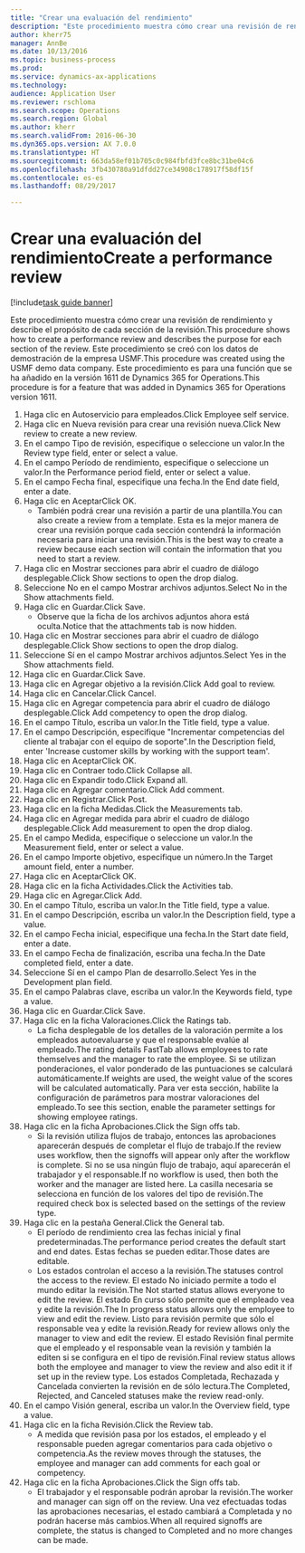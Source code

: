 ```yaml
--- 
title: "Crear una evaluación del rendimiento"
description: "Este procedimiento muestra cómo crear una revisión de rendimiento y describe el propósito de cada sección de la revisión."
author: kherr75
manager: AnnBe
ms.date: 10/13/2016
ms.topic: business-process
ms.prod: 
ms.service: dynamics-ax-applications
ms.technology: 
audience: Application User
ms.reviewer: rschloma
ms.search.scope: Operations
ms.search.region: Global
ms.author: kherr
ms.search.validFrom: 2016-06-30
ms.dyn365.ops.version: AX 7.0.0
ms.translationtype: HT
ms.sourcegitcommit: 663da58ef01b705c0c984fbfd3fce8bc31be04c6
ms.openlocfilehash: 3fb430780a91dfdd27ce34908c178917f58df15f
ms.contentlocale: es-es
ms.lasthandoff: 08/29/2017

---
```

# <a name="create-a-performance-review"></a><span data-ttu-id="fe081-103">Crear una evaluación del rendimiento</span><span class="sxs-lookup"><span data-stu-id="fe081-103">Create a performance review</span></span>

[!include[task guide banner](../../includes/task-guide-banner.md)]

<span data-ttu-id="fe081-104">Este procedimiento muestra cómo crear una revisión de rendimiento y describe el propósito de cada sección de la revisión.</span><span class="sxs-lookup"><span data-stu-id="fe081-104">This procedure shows how to create a performance review and describes the purpose for each section of the review.</span></span> <span data-ttu-id="fe081-105">Este procedimiento se creó con los datos de demostración de la empresa USMF.</span><span class="sxs-lookup"><span data-stu-id="fe081-105">This procedure was created using the USMF demo data company.</span></span> <span data-ttu-id="fe081-106">Este procedimiento es para una función que se ha añadido en la versión 1611 de Dynamics 365 for Operations.</span><span class="sxs-lookup"><span data-stu-id="fe081-106">This procedure is for a feature that was added in Dynamics 365 for Operations version 1611.</span></span>

1. <span data-ttu-id="fe081-107">Haga clic en Autoservicio para empleados.</span><span class="sxs-lookup"><span data-stu-id="fe081-107">Click Employee self service.</span></span>
2. <span data-ttu-id="fe081-108">Haga clic en Nueva revisión para crear una revisión nueva.</span><span class="sxs-lookup"><span data-stu-id="fe081-108">Click New review to create a new review.</span></span>
3. <span data-ttu-id="fe081-109">En el campo Tipo de revisión, especifique o seleccione un valor.</span><span class="sxs-lookup"><span data-stu-id="fe081-109">In the Review type field, enter or select a value.</span></span>
4. <span data-ttu-id="fe081-110">En el campo Período de rendimiento, especifique o seleccione un valor.</span><span class="sxs-lookup"><span data-stu-id="fe081-110">In the Performance period field, enter or select a value.</span></span>
5. <span data-ttu-id="fe081-111">En el campo Fecha final, especifique una fecha.</span><span class="sxs-lookup"><span data-stu-id="fe081-111">In the End date field, enter a date.</span></span>
6. <span data-ttu-id="fe081-112">Haga clic en Aceptar</span><span class="sxs-lookup"><span data-stu-id="fe081-112">Click OK.</span></span>
    * <span data-ttu-id="fe081-113">También podrá crear una revisión a partir de una plantilla.</span><span class="sxs-lookup"><span data-stu-id="fe081-113">You can also create a review from a template.</span></span> <span data-ttu-id="fe081-114">Esta es la mejor manera de crear una revisión porque cada sección contendrá la información necesaria para iniciar una revisión.</span><span class="sxs-lookup"><span data-stu-id="fe081-114">This is the best way to create a review because each section will contain the information that you need to start a review.</span></span>  
7. <span data-ttu-id="fe081-115">Haga clic en Mostrar secciones para abrir el cuadro de diálogo desplegable.</span><span class="sxs-lookup"><span data-stu-id="fe081-115">Click Show sections to open the drop dialog.</span></span>
8. <span data-ttu-id="fe081-116">Seleccione No en el campo Mostrar archivos adjuntos.</span><span class="sxs-lookup"><span data-stu-id="fe081-116">Select No in the Show attachments field.</span></span>
9. <span data-ttu-id="fe081-117">Haga clic en Guardar.</span><span class="sxs-lookup"><span data-stu-id="fe081-117">Click Save.</span></span>
    * <span data-ttu-id="fe081-118">Observe que la ficha de los archivos adjuntos ahora está oculta.</span><span class="sxs-lookup"><span data-stu-id="fe081-118">Notice that the attachments tab is now hidden.</span></span>  
10. <span data-ttu-id="fe081-119">Haga clic en Mostrar secciones para abrir el cuadro de diálogo desplegable.</span><span class="sxs-lookup"><span data-stu-id="fe081-119">Click Show sections to open the drop dialog.</span></span>
11. <span data-ttu-id="fe081-120">Seleccione Sí en el campo Mostrar archivos adjuntos.</span><span class="sxs-lookup"><span data-stu-id="fe081-120">Select Yes in the Show attachments field.</span></span>
12. <span data-ttu-id="fe081-121">Haga clic en Guardar.</span><span class="sxs-lookup"><span data-stu-id="fe081-121">Click Save.</span></span>
13. <span data-ttu-id="fe081-122">Haga clic en Agregar objetivo a la revisión.</span><span class="sxs-lookup"><span data-stu-id="fe081-122">Click Add goal to review.</span></span>
14. <span data-ttu-id="fe081-123">Haga clic en Cancelar.</span><span class="sxs-lookup"><span data-stu-id="fe081-123">Click Cancel.</span></span>
15. <span data-ttu-id="fe081-124">Haga clic en Agregar competencia para abrir el cuadro de diálogo desplegable.</span><span class="sxs-lookup"><span data-stu-id="fe081-124">Click Add competency to open the drop dialog.</span></span>
16. <span data-ttu-id="fe081-125">En el campo Título, escriba un valor.</span><span class="sxs-lookup"><span data-stu-id="fe081-125">In the Title field, type a value.</span></span>
17. <span data-ttu-id="fe081-126">En el campo Descripción, especifique "Incrementar competencias del cliente al trabajar con el equipo de soporte".</span><span class="sxs-lookup"><span data-stu-id="fe081-126">In the Description field, enter 'Increase customer skills by working with the support team'.</span></span>
18. <span data-ttu-id="fe081-127">Haga clic en Aceptar</span><span class="sxs-lookup"><span data-stu-id="fe081-127">Click OK.</span></span>
19. <span data-ttu-id="fe081-128">Haga clic en Contraer todo.</span><span class="sxs-lookup"><span data-stu-id="fe081-128">Click Collapse all.</span></span>
20. <span data-ttu-id="fe081-129">Haga clic en Expandir todo.</span><span class="sxs-lookup"><span data-stu-id="fe081-129">Click Expand all.</span></span>
21. <span data-ttu-id="fe081-130">Haga clic en Agregar comentario.</span><span class="sxs-lookup"><span data-stu-id="fe081-130">Click Add comment.</span></span>
22. <span data-ttu-id="fe081-131">Haga clic en Registrar.</span><span class="sxs-lookup"><span data-stu-id="fe081-131">Click Post.</span></span>
23. <span data-ttu-id="fe081-132">Haga clic en la ficha Medidas.</span><span class="sxs-lookup"><span data-stu-id="fe081-132">Click the Measurements tab.</span></span>
24. <span data-ttu-id="fe081-133">Haga clic en Agregar medida para abrir el cuadro de diálogo desplegable.</span><span class="sxs-lookup"><span data-stu-id="fe081-133">Click Add measurement to open the drop dialog.</span></span>
25. <span data-ttu-id="fe081-134">En el campo Medida, especifique o seleccione un valor.</span><span class="sxs-lookup"><span data-stu-id="fe081-134">In the Measurement field, enter or select a value.</span></span>
26. <span data-ttu-id="fe081-135">En el campo Importe objetivo, especifique un número.</span><span class="sxs-lookup"><span data-stu-id="fe081-135">In the Target amount field, enter a number.</span></span>
27. <span data-ttu-id="fe081-136">Haga clic en Aceptar</span><span class="sxs-lookup"><span data-stu-id="fe081-136">Click OK.</span></span>
28. <span data-ttu-id="fe081-137">Haga clic en la ficha Actividades.</span><span class="sxs-lookup"><span data-stu-id="fe081-137">Click the Activities tab.</span></span>
29. <span data-ttu-id="fe081-138">Haga clic en Agregar.</span><span class="sxs-lookup"><span data-stu-id="fe081-138">Click Add.</span></span>
30. <span data-ttu-id="fe081-139">En el campo Título, escriba un valor.</span><span class="sxs-lookup"><span data-stu-id="fe081-139">In the Title field, type a value.</span></span>
31. <span data-ttu-id="fe081-140">En el campo Descripción, escriba un valor.</span><span class="sxs-lookup"><span data-stu-id="fe081-140">In the Description field, type a value.</span></span>
32. <span data-ttu-id="fe081-141">En el campo Fecha inicial, especifique una fecha.</span><span class="sxs-lookup"><span data-stu-id="fe081-141">In the Start date field, enter a date.</span></span>
33. <span data-ttu-id="fe081-142">En el campo Fecha de finalización, escriba una fecha.</span><span class="sxs-lookup"><span data-stu-id="fe081-142">In the Date completed field, enter a date.</span></span>
34. <span data-ttu-id="fe081-143">Seleccione Sí en el campo Plan de desarrollo.</span><span class="sxs-lookup"><span data-stu-id="fe081-143">Select Yes in the Development plan field.</span></span>
35. <span data-ttu-id="fe081-144">En el campo Palabras clave, escriba un valor.</span><span class="sxs-lookup"><span data-stu-id="fe081-144">In the Keywords field, type a value.</span></span>
36. <span data-ttu-id="fe081-145">Haga clic en Guardar.</span><span class="sxs-lookup"><span data-stu-id="fe081-145">Click Save.</span></span>
37. <span data-ttu-id="fe081-146">Haga clic en la ficha Valoraciones.</span><span class="sxs-lookup"><span data-stu-id="fe081-146">Click the Ratings tab.</span></span>
    * <span data-ttu-id="fe081-147">La ficha desplegable de los detalles de la valoración permite a los empleados autoevaluarse y que el responsable evalúe al empleado.</span><span class="sxs-lookup"><span data-stu-id="fe081-147">The rating details FastTab allows employees to rate themselves and the manager to rate the employee.</span></span> <span data-ttu-id="fe081-148">Si se utilizan ponderaciones, el valor ponderado de las puntuaciones se calculará automáticamente.</span><span class="sxs-lookup"><span data-stu-id="fe081-148">If weights are used, the weight value of the scores will be calculated automatically.</span></span>    <span data-ttu-id="fe081-149">Para ver esta sección, habilite la configuración de parámetros para mostrar valoraciones del empleado.</span><span class="sxs-lookup"><span data-stu-id="fe081-149">To see this section, enable the parameter settings for showing employee ratings.</span></span>  
38. <span data-ttu-id="fe081-150">Haga clic en la ficha Aprobaciones.</span><span class="sxs-lookup"><span data-stu-id="fe081-150">Click the Sign offs tab.</span></span>
    * <span data-ttu-id="fe081-151">Si la revisión utiliza flujos de trabajo, entonces las aprobaciones aparecerán después de completar el flujo de trabajo.</span><span class="sxs-lookup"><span data-stu-id="fe081-151">If the review uses workflow, then the signoffs will appear only after the workflow is complete.</span></span> <span data-ttu-id="fe081-152">Si no se usa ningún flujo de trabajo, aquí aparecerán el trabajador y el responsable.</span><span class="sxs-lookup"><span data-stu-id="fe081-152">If no workflow is used, then both the worker and the manager are listed here.</span></span> <span data-ttu-id="fe081-153">La casilla necesaria se selecciona en función de los valores del tipo de revisión.</span><span class="sxs-lookup"><span data-stu-id="fe081-153">The required check box is selected based on the settings of the review type.</span></span>  
39. <span data-ttu-id="fe081-154">Haga clic en la pestaña General.</span><span class="sxs-lookup"><span data-stu-id="fe081-154">Click the General tab.</span></span>
    * <span data-ttu-id="fe081-155">El período de rendimiento crea las fechas inicial y final predeterminadas.</span><span class="sxs-lookup"><span data-stu-id="fe081-155">The performance period creates the default start and end dates.</span></span> <span data-ttu-id="fe081-156">Estas fechas se pueden editar.</span><span class="sxs-lookup"><span data-stu-id="fe081-156">Those dates are editable.</span></span>  
    * <span data-ttu-id="fe081-157">Los estados controlan el acceso a la revisión.</span><span class="sxs-lookup"><span data-stu-id="fe081-157">The statuses control the access to the review.</span></span> <span data-ttu-id="fe081-158">El estado No iniciado permite a todo el mundo editar la revisión.</span><span class="sxs-lookup"><span data-stu-id="fe081-158">The Not started status allows everyone to edit the review.</span></span> <span data-ttu-id="fe081-159">El estado En curso sólo permite que el empleado vea y edite la revisión.</span><span class="sxs-lookup"><span data-stu-id="fe081-159">The In progress status allows only the employee to view and edit the review.</span></span> <span data-ttu-id="fe081-160">Listo para revisión permite que sólo el responsable vea y edite la revisión.</span><span class="sxs-lookup"><span data-stu-id="fe081-160">Ready for review allows only the manager to view and edit the review.</span></span> <span data-ttu-id="fe081-161">El estado Revisión final permite que el empleado y el responsable vean la revisión y también la editen si se configura en el tipo de revisión.</span><span class="sxs-lookup"><span data-stu-id="fe081-161">Final review status allows both the employee and manager to view the review and also edit it if set up in the review type.</span></span> <span data-ttu-id="fe081-162">Los estados Completada, Rechazada y Cancelada convierten la revisión en de sólo lectura.</span><span class="sxs-lookup"><span data-stu-id="fe081-162">The Completed, Rejected, and Canceled statuses make the review read-only.</span></span>  
40. <span data-ttu-id="fe081-163">En el campo Visión general, escriba un valor.</span><span class="sxs-lookup"><span data-stu-id="fe081-163">In the Overview field, type a value.</span></span>
41. <span data-ttu-id="fe081-164">Haga clic en la ficha Revisión.</span><span class="sxs-lookup"><span data-stu-id="fe081-164">Click the Review tab.</span></span>
    * <span data-ttu-id="fe081-165">A medida que revisión pasa por los estados, el empleado y el responsable pueden agregar comentarios para cada objetivo o competencia.</span><span class="sxs-lookup"><span data-stu-id="fe081-165">As the review moves through the statuses, the employee and manager can add comments for each goal or competency.</span></span>  
42. <span data-ttu-id="fe081-166">Haga clic en la ficha Aprobaciones.</span><span class="sxs-lookup"><span data-stu-id="fe081-166">Click the Sign offs tab.</span></span>
    * <span data-ttu-id="fe081-167">El trabajador y el responsable podrán aprobar la revisión.</span><span class="sxs-lookup"><span data-stu-id="fe081-167">The worker and manager can sign off on the review.</span></span> <span data-ttu-id="fe081-168">Una vez efectuadas todas las aprobaciones necesarias, el estado cambiará a Completada y no podrán hacerse más cambios.</span><span class="sxs-lookup"><span data-stu-id="fe081-168">When all required signoffs are complete, the status is changed to Completed and no more changes can be made.</span></span>  


